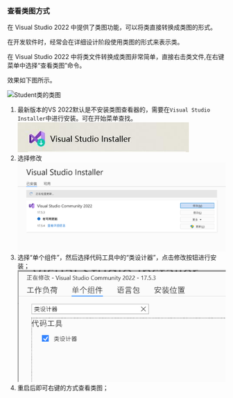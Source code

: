 ### 查看类图方式

在 Visual Studio 2022 中提供了类图功能，可以将类直接转换成类图的形式。

在开发软件时，经常会在详细设计阶段使用类图的形式来表示类。

在 Visual Studio 2022 中将类文件转换成类图非常简单，直接右击类文件,在右键菜单中选择“查看类图”命令。

效果如下图所示。

![Student类的类图](http://c.biancheng.net/uploads/allimg/190321/4-1Z3211AF3S5.gif)

1. 最新版本的VS 2022默认是不安装类图查看器的，需要在`Visual Studio Installer`中进行安装。可在开始菜单查找。
![](05_查看类图/1.jpg)
2. 选择修改
![](05_查看类图/1681469788594.png)
3. 选择“单个组件”，然后选择代码工具中的“类设计器”，点击修改按钮进行安装；
![](05_查看类图/1681469760307.png)
4. 重启后即可右键的方式查看类图；
